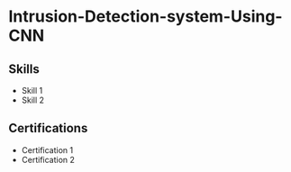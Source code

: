 # Intrusion-Detection-system-Using-CNN
## Skills
- Skill 1
- Skill 2

## Certifications
- Certification 1
- Certification 2
